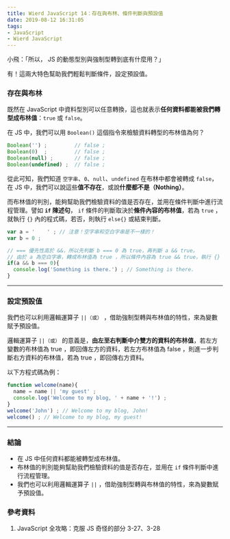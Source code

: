 ```yaml
---
title: Wierd JavaScript 14：存在與布林、條件判斷與預設值
date: 2019-08-12 16:31:05
tags:
- JavaScript
- Wierd JavaScript
---
```


小飛：「所以， JS 的動態型別與強制型轉到底有什麼用？」

有！這兩大特色幫助我們輕鬆判斷條件，設定預設值。

<!-- more -->

### 存在與布林

既然在 JavaScript 中資料型別可以任意轉換，這也就表示**任何資料都能被我們轉型成布林值**：`true` 或 `false`。

在 JS 中，我們可以用 `Boolean()` 這個指令來檢驗資料轉型的布林值為何？

```javascript
Boolean('') ;         // false ;
Boolean(0)  ;         // false ;
Boolean(null) ;       // false ;
Boolean(undefined) ;  // false ;
```

從此可知，我們知道 `空字串`、`0`、`null`、`undefined` 在布林中都會被轉成 `false`，在 JS 中，我們可以說這些**值不存在**，或說**什麼都不是（Nothing）**。

而布林值的判別，能夠幫助我們檢驗資料的值是否存在，並用在條件判斷中進行流程管理。譬如 **`if` 陳述句**， `if` 條件的判斷取決於**條件內容的布林值**，若為 `true` ，就執行 `{}` 內的程式碼，若否，則執行 `else{}` 或結束判斷。

```javascript
var a = '    ' ; // 注意！空字串和空白字串是不一樣的！
var b = 0 ;

// === 優先性高於 &&，所以先判斷 b === 0 為 true，再判斷 a && true。
// 由於 a 為空白字串，轉成布林值為 true ，所以條件內容為 true && true，執行 {} 程式碼。
if(a && b === 0){
  console.log('Something is there.') ; // Something is there.
}
```

<hr>

### 設定預設值

我們也可以利用邏輯運算子 `||（或）` ，借助強制型轉與布林值的特性，來為變數賦予預設值。

邏輯運算子 `||（或）` 的意義是，**由左至右判斷中介雙方的資料的布林值**，若左方變數的布林值為 true ，即回傳左方的資料，若左方布林值為 false ，則進一步判斷右方資料的布林值，若為 true ，即回傳右方資料。

以下方程式碼為例：

```javascript
function welcome(name){
  name = name || 'my guest' ;
  console.log('Welcome to my blog, ' + name + '!') ;
}
welcome('John') ; // Welcome to my blog, John! 
welcome() ; // Welcome to my blog, my guest! 
```

<hr>

### 結論
* 在 JS 中任何資料都能被轉型成布林值。
* 布林值的判別能夠幫助我們檢驗資料的值是否存在，並用在 `if` 條件判斷中進行流程管理。
* 我們也可以利用邏輯運算子 `||` ，借助強制型轉與布林值的特性，來為變數賦予預設值。

### 參考資料
1. JavaScript 全攻略：克服 JS 奇怪的部分 3-27、3-28



